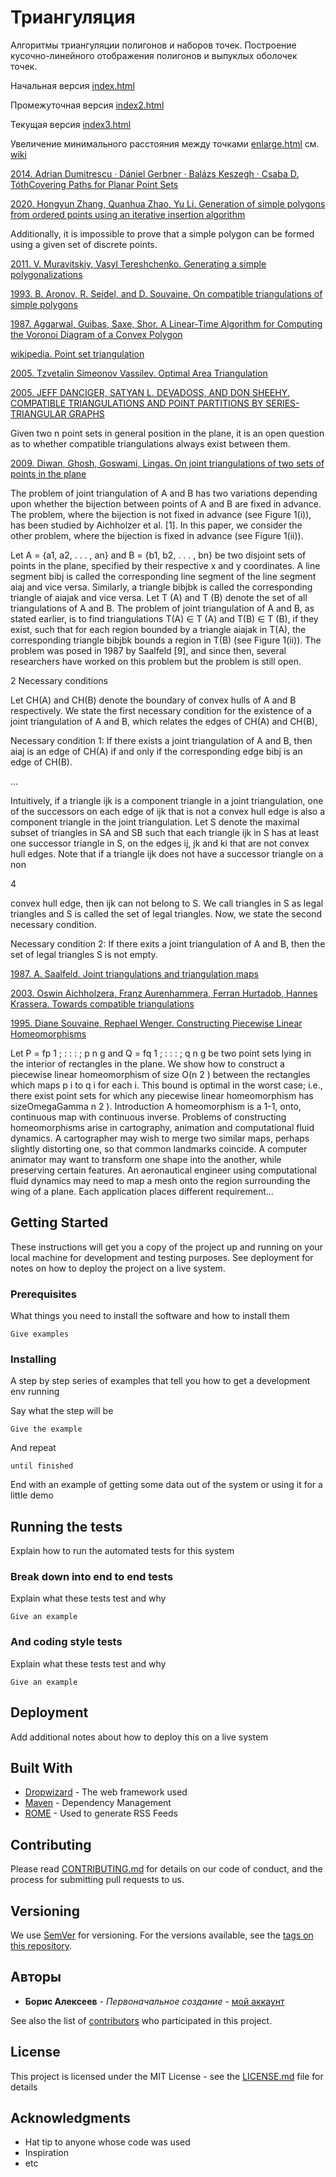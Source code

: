 # Триангуляция

Алгоритмы триангуляции полигонов и наборов точек.
Построение кусочно-линейного отображения полигонов и выпуклых оболочек точек.

Начальная версия [index.html](https://a402539.github.io/triangulation/index.html)

Промежуточная версия [index2.html](https://a402539.github.io/triangulation/index2.html)

Текущая версия [index3.html](https://a402539.github.io/triangulation/index3.html)

Увеличение минимального расстояния между точками [enlarge.html](https://a402539.github.io/triangulation/enlarge.html) см. [wiki](../wiki/Home.md)

[2014. Adrian Dumitrescu · Dániel Gerbner · Balázs Keszegh · Csaba D. TóthCovering Paths for Planar Point Sets](https://link.springer.com/content/pdf/10.1007/s00454-013-9563-4.pdf)

[2020. Hongyun Zhang, Quanhua Zhao, Yu Li. Generation of simple polygons from ordered points using an iterative insertion algorithm](https://journals.plos.org/plosone/article?id=10.1371/journal.pone.0230342)

Additionally, it is impossible to prove that a simple polygon can be formed using a given set of discrete points.

[2011. V. Muravitskiy, Vasyl Tereshchenko. Generating a simple polygonalizations](https://www.researchgate.net/publication/224255947_Generating_a_Simple_Polygonalizations)

[1993. B. Aronov, R. Seidel, and D. Souvaine. On compatible triangulations of simple polygons](https://pdf.sciencedirectassets.com/271512/1-s2.0-S0925772100X00703/1-s2.0-0925772193900285/main.pdf?X-Amz-Security-Token=IQoJb3JpZ2luX2VjELj%2F%2F%2F%2F%2F%2F%2F%2F%2F%2FwEaCXVzLWVhc3QtMSJGMEQCIFXUl9GBfexpaRZ5NDyRfpHm6k%2BK9F13IoQMpcqlw50QAiBs%2FFll0%2FSI7jkyDlf%2F2CuxuIs39KArBpiS1pwBCaj3Hiq9Awih%2F%2F%2F%2F%2F%2F%2F%2F%2F%2F8BEAIaDDA1OTAwMzU0Njg2NSIM1fBQT6jkzovFi2pSKpEDq3XbUbwMd1GcZm0M6rw0DCL3oNshG62B%2FXL2o8JbNlGGuF24iKYETlTP2NbpZ938C54atNaLsATAjdj753nnS%2B8IltVGraxxeGI7%2Fb3Sm7hMfBVwRkhY7biS6yVNPFYcgKIWXV1QkOgyK2GikM3b1bhySY2hQCtkkeP1xR%2FKr7F5CKi6nE%2Fa6qxQlfacRkZ4Qf%2F1DIxkGg%2BLmlFjJP1osTIOx0kJ4tPV1zKHYpr9S0GOE3Rl6Ed4AXbB5Rmk7p%2FX%2F%2FXdpiQQurjua84Nag8l8ku3E5HArBU3yi4xubMvHqMYlJUbaDGL3bsXXdUjdvizyVTxP08p8Ai3QXBgPd9z0DJV7VY7mOxKeCoRC%2B0Wo%2BmcQw0PzR7zO7HiI2hqkmnX%2Bx9t4GPnj7pJYu5VpU07uewbggi3eVZAjfdV3lZN3lzMFm%2BKEjw1aCiE4nTHjq018%2BVOn%2BnZCBZFFyqznosZo2VKGsENxTIDgioFOnRh4Og5tOUg4AUSRAWpZe6rzcbcDzOyaas8QH7FOPfj4n3QvxMw7oTC8wU67AFkpLzIx9hijLapXijUrXPaD3GFSZmLOZApj5TKe4NHZCamcKY%2F41e7o3%2F63%2BsvG4ORfdFpRCiy39QJOt7zC2Wr1tM9rUUOy0M8sBhbqSEtE9X8PPOyyJTSvNP1jg08apk0QAr%2BScUah2JTf0M3jRoDTwvP8cW%2BhsU8cZlYKgHugA7dycUAyNRnHmUusOv6prdh9T%2BD%2BsndQO2pD%2FhX5X4gKHyY%2F88Fcl75sfWms4wtmXQRW1k8WRUtxrhQaoljQivcK5gOmJBBD%2B2WgUDNLYhmXG%2FFpRGWM0E36K9JPhEpLZqsJiy43gKz5t%2FCNA%3D%3D&X-Amz-Algorithm=AWS4-HMAC-SHA256&X-Amz-Date=20200317T085358Z&X-Amz-SignedHeaders=host&X-Amz-Expires=300&X-Amz-Credential=ASIAQ3PHCVTY45EZTMZS%2F20200317%2Fus-east-1%2Fs3%2Faws4_request&X-Amz-Signature=56aec5be2dcc12bc2c0269a469cc47f83e70d9ae6689428a87ac34ecd934e924&hash=ce8862fc5fa98f88250769a8852fa64e8120c7eb124dd87ae7a9fb377b1442b4&host=68042c943591013ac2b2430a89b270f6af2c76d8dfd086a07176afe7c76c2c61&pii=0925772193900285&tid=spdf-b83ddf6f-cae4-4289-ab16-9593c0046de7&sid=0739735d7cee664f78795166e0c75d7c76e7gxrqb&type=client)

[1987. Aggarwal, Guibas, Saxe, Shor. A Linear-Time Algorithm for Computing the Voronoi Diagram of a Convex Polygon](https://link.springer.com/content/pdf/10.1007/BF02187749.pdf)

[wikipedia. Point set triangulation](https://en.wikipedia.org/wiki/Point_set_triangulation)

[2005. Tzvetalin Simeonov Vassilev. Optimal Area Triangulation](https://harvest.usask.ca/bitstream/handle/10388/etd-08232005-111957/thesisFF.pdf?sequence=1&isAllowed=y)

[2005. JEFF DANCIGER, SATYAN L. DEVADOSS, AND DON SHEEHY. COMPATIBLE TRIANGULATIONS AND POINT PARTITIONS BY SERIES-TRIANGULAR GRAPHS](https://arxiv.org/pdf/cs/0502043.pdf)

Given two n point sets in general position in the plane, it is an open question as to whether compatible triangulations always exist between them.

[2009. Diwan, Ghosh, Goswami, Lingas. On joint triangulations of two sets of points in the plane](https://arxiv.org/abs/1102.1235)

The problem of joint triangulation of A and B has two variations depending upon whether
the bijection between points of A and B are fixed in advance. The problem, where the bijection
is not fixed in advance (see Figure 1(i)), has been studied by Aichholzer et al. [1]. In this paper,
we consider the other problem, where the bijection is fixed in advance (see Figure 1(ii)).

Let A = {a1, a2, . . . , an} and B = {b1, b2, . . . , bn} be two disjoint sets of points in the plane,
specified by their respective x and y coordinates. A line segment bibj is called the corresponding
line segment of the line segment aiaj and vice versa. Similarly, a triangle bibjbk is called the
corresponding triangle of aiajak and vice versa. Let T (A) and T (B) denote the set of all
triangulations of A and B. The problem of joint triangulation of A and B, as stated earlier, is
to find triangulations T(A) ∈ T (A) and T(B) ∈ T (B), if they exist, such that for each region
bounded by a triangle aiajak in T(A), the corresponding triangle bibjbk bounds a region in
T(B) (see Figure 1(ii)). The problem was posed in 1987 by Saalfeld [9], and since then, several
researchers have worked on this problem but the problem is still open.

2 Necessary conditions

Let CH(A) and CH(B) denote the boundary of convex hulls of A and B respectively. We state
the first necessary condition for the existence of a joint triangulation of A and B, which relates
the edges of CH(A) and CH(B),

Necessary condition 1: If there exists a joint triangulation of A and B, then aiaj is an edge
of CH(A) if and only if the corresponding edge bibj is an edge of CH(B).

...

Intuitively, if a triangle ijk is a component triangle in a joint triangulation, one of the
successors on each edge of ijk that is not a convex hull edge is also a component triangle in the
joint triangulation. Let S denote the maximal subset of triangles in SA and SB such that each
triangle ijk in S has at least one successor triangle in S, on the edges ij, jk and ki that are
not convex hull edges. Note that if a triangle ijk does not have a successor triangle on a non

4

convex hull edge, then ijk can not belong to S. We call triangles in S as legal triangles and S
is called the set of legal triangles. Now, we state the second necessary condition.

Necessary condition 2: If there exits a joint triangulation of A and B, then the set of legal
triangles S is not empty.

[1987. A. Saalfeld. Joint triangulations and triangulation maps](https://www.researchgate.net/publication/234800587_Joint_triangulations_and_triangulation_maps)

[2003. Oswin Aichholzera, Franz Aurenhammera, Ferran Hurtadob, Hannes Krassera. Towards compatible triangulations]()

[1995. Diane Souvaine, Rephael Wenger. Constructing Piecewise Linear Homeomorphisms](https://www.researchgate.net/publication/2624459_Constructing_Piecewise_Linear_Homeomorphisms)

Let P = fp 1 ; : : : ; p n g and Q = fq 1 ; : : : ; q n g be two point sets lying in the interior of rectangles in the plane. We show how to construct a piecewise linear homeomorphism of size O(n 2 ) between the rectangles which maps p i to q i for each i. This bound is optimal in the worst case; i.e., there exist point sets for which any piecewise linear homeomorphism has sizeOmegaGamma n 2 ). Introduction A homeomorphism is a 1-1, onto, continuous map with continuous inverse. Problems of constructing homeomorphisms arise in cartography, animation and computational fluid dynamics. A cartographer may wish to merge two similar maps, perhaps slightly distorting one, so that common landmarks coincide. A computer animator may want to transform one shape into the another, while preserving certain features. An aeronautical engineer using computational fluid dynamics may need to map a mesh onto the region surrounding the wing of a plane. Each application places different requirement...

## Getting Started

These instructions will get you a copy of the project up and running on your local machine for development and testing purposes. See deployment for notes on how to deploy the project on a live system.

### Prerequisites

What things you need to install the software and how to install them

```
Give examples
```

### Installing

A step by step series of examples that tell you how to get a development env running

Say what the step will be

```
Give the example
```

And repeat

```
until finished
```

End with an example of getting some data out of the system or using it for a little demo

## Running the tests

Explain how to run the automated tests for this system

### Break down into end to end tests

Explain what these tests test and why

```
Give an example
```

### And coding style tests

Explain what these tests test and why

```
Give an example
```

## Deployment

Add additional notes about how to deploy this on a live system

## Built With

* [Dropwizard](http://www.dropwizard.io/1.0.2/docs/) - The web framework used
* [Maven](https://maven.apache.org/) - Dependency Management
* [ROME](https://rometools.github.io/rome/) - Used to generate RSS Feeds

## Contributing

Please read [CONTRIBUTING.md](https://gist.github.com/PurpleBooth/b24679402957c63ec426) for details on our code of conduct, and the process for submitting pull requests to us.

## Versioning

We use [SemVer](http://semver.org/) for versioning. For the versions available, see the [tags on this repository](https://github.com/your/project/tags). 

## Авторы

* **Борис Алексеев** - *Первоначальное создание* - [мой аккаунт](https://github.com/a402539)

See also the list of [contributors](https://github.com/your/project/contributors) who participated in this project.

## License

This project is licensed under the MIT License - see the [LICENSE.md](LICENSE.md) file for details

## Acknowledgments

* Hat tip to anyone whose code was used
* Inspiration
* etc

